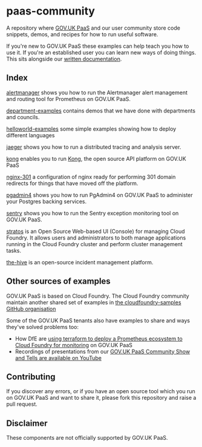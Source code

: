 # paas-community

A repository where [GOV.UK PaaS](https://www.cloud.service.gov.uk) and our user community store code snippets, demos, and recipes for how to run useful software.

If you're new to GOV.UK PaaS these examples can help teach you how to use it. If you're an established user you can learn new ways of doing things. This sits alongside our [written documentation](https://docs.cloud.service.gov.uk).

## Index

[alertmanager](alertmanager) shows you how to run the Alertmanager alert
management and routing tool for Prometheus on GOV.UK PaaS.

[department-examples](department-examples) contains demos that we have done
with departments and councils.

[helloworld-examples](helloworld-examples) some simple examples showing how to deploy different languages

[jaeger](jaeger) shows you how to run a distributed tracing and analysis server.

[kong](kong) enables you to run [Kong](https://konghq.com/), the open source API platform on GOV.UK PaaS

[nginx-301](nginx-301) a configuration of nginx ready for performing 301 domain redirects for things that have moved off the platform.

[pgadmin4](pgadmin) shows you how to run PgAdmin4 on GOV.UK PaaS to administer your Postgres backing services.

[sentry](sentry) shows you how to run the Sentry exception monitoring tool
on GOV.UK PaaS.

[stratos](strator) is an Open Source Web-based UI (Console) for managing Cloud Foundry. It allows users and administrators to both manage applications running in the Cloud Foundry cluster and perform cluster management tasks.

[the-hive](the-hive) is an open-source incident management platform.



## Other sources of examples

GOV.UK PaaS is based on Cloud Foundry. The Cloud Foundry community maintain another shared set of examples in [the cloudfoundry-samples GitHub organisation](https://github.com/cloudfoundry-samples)

Some of the GOV.UK PaaS tenants also have examples to share and ways they've solved problems too:
* How DfE are [using terraform to deploy a Prometheus ecosystem to Cloud Foundry for monitoring](https://github.com/DFE-Digital/cf-monitoring/) on GOV.UK PaaS
* Recordings of presentations from our [GOV.UK PaaS Community Show and Tells are available on YouTube](https://www.youtube.com/playlist?list=PL5tovFCB3CsDl4_kwKdWL8tXuMbP2LVH7) 

## Contributing

If you discover any errors, or if you have an open source tool which you run on
GOV.UK PaaS and want to share it, please fork this repository and raise a pull
request.

## Disclaimer

These components are not officially supported by GOV.UK PaaS.
